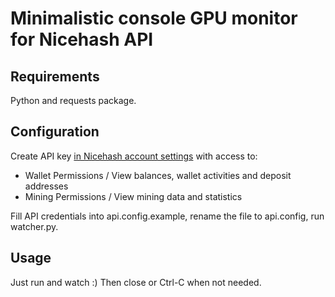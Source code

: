 # Minimalistic console GPU monitor for Nicehash API
## Requirements
Python and requests package.
## Configuration
Create API key [in Nicehash account settings](https://www.nicehash.com/my/settings/keys) with access to:
- Wallet Permissions / View balances, wallet activities and deposit addresses
- Mining Permissions / View mining data and statistics

Fill API credentials into api.config.example, rename the file to api.config, run watcher.py.
## Usage
Just run and watch :) Then close or Ctrl-C when not needed.
